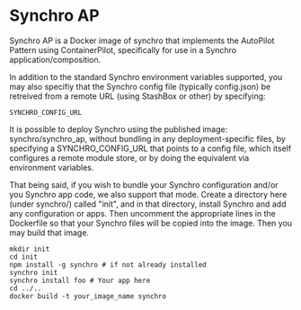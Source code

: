 # Synchro AP

Synchro AP is a Docker image of synchro that implements the AutoPilot Pattern using ContainerPilot, specifically for use in a Synchro application/composition.

In addition to the standard Synchro environment variables supported, you may also specifiy that the Synchro config file (typically config.json) be retreived from a remote URL (using StashBox or other) by specifying:

    SYNCHRO_CONFIG_URL

It is possible to deploy Synchro using the published image: synchro/synchro_ap, without bundling in any deployment-specific files, by specifying a SYNCHRO_CONFIG_URL that points to a config file, which itself configures a remote module store, or by doing the equivalent via environment variables.

That being said, if you wish to bundle your Synchro configuration and/or you Synchro app code, we also support that mode.  Create a directory here (under synchro/) called "init", and in that directory, install Synchro and add any configuration or apps.  Then uncomment the appropriate lines in the Dockerfile so that your Synchro files will be copied into the image.  Then you may build that image.

    mkdir init
    cd init
    npm install -g synchro # if not already installed
    synchro init
    synchro install foo # Your app here
    cd ../..
    docker build -t your_image_name synchro 
